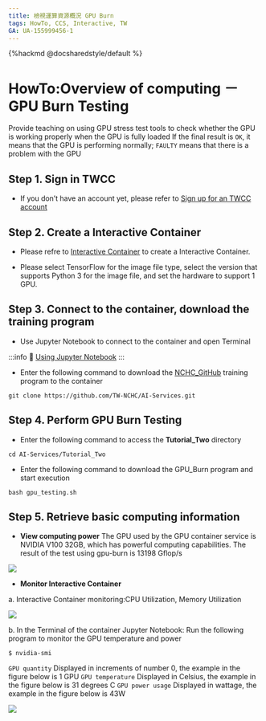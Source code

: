 ```yaml
---
title: 檢視運算資源概況 GPU Burn
tags: HowTo, CCS, Interactive, TW
GA: UA-155999456-1
---
```


{%hackmd @docsharedstyle/default %}

# HowTo:Overview of computing －GPU Burn Testing


Provide teaching on using GPU stress test tools to check whether the GPU is working properly when the GPU is fully loaded
If the final result is `OK`, it means that the GPU is performing normally; `FAULTY` means that there is a problem with the GPU

## Step 1. Sign in TWCC

- If you don’t have an account yet, please refer to [Sign up for an TWCC account](https://www.twcc.ai/doc?page=register_account)

## Step 2. Create a Interactive Container

- Please refre to [Interactive Container](https://www.twcc.ai/doc?page=container#建立開發型容器)  to create a Interactive Container.

- Please select TensorFlow for the image file type, select the version that supports Python 3 for the image file, and set the hardware to support 1 GPU.

## Step 3. Connect to the container, download the training program

- Use Jupyter Notebook to connect to the container and open Terminal

:::info
:book: [Using Jupyter Notebook](https://www.twcc.ai/doc?page=container#使用-Jupyter-Notebook) 
:::

- Enter the following command to download the [NCHC_GitHub](https://github.com/TW-NCHC/AI-Services/tree/V3Training) training program to the container

```bash=
git clone https://github.com/TW-NCHC/AI-Services.git
```

 
## Step 4. Perform GPU Burn Testing

- Enter the following command to access the **Tutorial_Two** directory

```bash=
cd AI-Services/Tutorial_Two
```
 
- Enter the following command to download the GPU_Burn program and start execution

```bash=
bash gpu_testing.sh
```



## Step 5. Retrieve basic computing information

- **View computing power**
The GPU used by the GPU container service is NVIDIA V100 32GB, which has powerful computing capabilities. The result of the test using gpu-burn is 13198 Gflop/s

![](https://cos.twcc.ai/SYS-MANUAL/uploads/upload_cefd6041539673437d78918f9f444ed6.png)



- **Monitor Interactive Container**

a. Interactive Container monitoring:CPU Utilization, Memory Utilization

![](https://cos.twcc.ai/SYS-MANUAL/uploads/upload_ac448244502db32c89da844e30e525bf.png)


b. In the Terminal of the container Jupyter Notebook: Run the following program to monitor the GPU temperature and power

```bash=
$ nvidia-smi
```

`GPU quantity` Displayed in increments of number 0, the example in the figure below is 1 GPU
`GPU temperature` Displayed in Celsius, the example in the figure below is 31 degrees C
`GPU power usage` Displayed in wattage, the example in the figure below is 43W


![](https://cos.twcc.ai/SYS-MANUAL/uploads/upload_412e74892656a239328ed35fea78c191.png)





